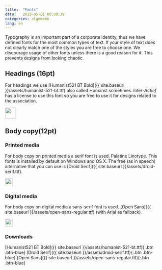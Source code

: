 ```yaml
---
title:  "Fonts"
date:   2015-05-01 00:00:39
categories: algemeen
lang: en
---
```


Typography is an important part of a corporate identity, thus we have
 defined fonts for the most common types of text. If your style of text 
 does not clearly match one of the styles you are free to choose one. We
 discourage usage of other fonts unless there is a good reason for it. This
 prevents designs from looking chaotic.

Headings (16pt)
---------------
For headings we use [Humanist521 BT Bold]({{ site.baseurl }}/assets/humanist-521-bt.ttf)
 also called Humanst sometimes. Inter-*Actief* has a license to use this
 font so you are free to use it for designs related to the association.

<img src="{{ site.baseurl }}/assets/heading.png" style="height: 35px" />

Body copy(12pt)
---------------

### Printed media
For body copy on printed media a serif font is used, Palatine Linotype.
 This fonts is installed  by default on Windows and OS X. The free (as in speech)
 alternative that you  can use is [Droid Serif]({{ site.baseurl }}/assets/droid-serif.ttf).

<img src="{{ site.baseurl }}/assets/body-text-with-serif.png" style="height: 25px"/>

### Digital media
For body copy on digital media a sans-serif font is used. [Open Sans]({{ site.baseurl }}/assets/open-sans-regular.ttf) (with Arial as fallback).

<img src="{{ site.baseurl }}/assets/body-text-sans-serif.png" style="height: 25px"/>

### Downloads
[Humanist521 BT Bold]({{ site.baseurl }}/assets/humanist-521-bt.ttf){:.btn .btn-blue}
[Droid Serif]({{ site.baseurl }}/assets/droid-serif.ttf){:.btn .btn-blue}
[Open Sans]({{ site.baseurl }}/assets/open-sans-regular.ttf){:.btn .btn-blue}
